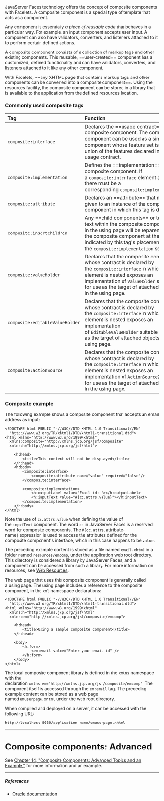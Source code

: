 JavaServer Faces technology offers the concept of composite components with Facelets.
A composite component is a special type of template that acts as a component.

Any component is essentially *a piece of reusable code* that behaves in a particular way.
For example, an input component accepts user input.
A component can also have validators, converters, and listeners attached to it to perform certain defined actions.

A composite component consists of a collection of markup tags and other existing components. This reusable, ==user-created== component has a customized, defined functionality and can have validators, converters, and listeners attached to it like any other component.

With Facelets, ==any XHTML page that contains markup tags and other components can be converted into a composite component==.
Using the resources facility, the composite component can be stored in a library that is available to the application from the defined resources location.

### Commonly used composite tags

| Tag                             | Function                                                                                                                                                                                                                                               |
| :------------------------------ | :----------------------------------------------------------------------------------------------------------------------------------------------------------------------------------------------------------------------------------------------------- |
| `composite:interface`           | Declares the ==usage contract== for a composite component. The composite component can be used as a single component whose feature set is the union of the features declared in the usage contract.                                                    |
| `composite:implementation`      | Defines the ==implementation== of the composite component. If a `composite:interface` element appears, there must be a corresponding `composite:implementation`.                                                                                       |
| `composite:attribute`           | Declares an ==attribute== that may be given to an instance of the composite component in which this tag is declared.                                                                                                                                   |
| `composite:insertChildren`      | Any ==child components== or template text within the composite component tag in the using page will be reparented into the composite component at the point indicated by this tag's placement within the `composite:implementation` section.           |
| `composite:valueHolder`         | Declares that the composite component whose contract is declared by the `composite:interface` in which this element is nested exposes an implementation of `ValueHolder` suitable for use as the target of attached objects in the using page.         |
| `composite:editableValueHolder` | Declares that the composite component whose contract is declared by the `composite:interface` in which this element is nested exposes an implementation of `EditableValueHolder` suitable for use as the target of attached objects in the using page. |
| `composite:actionSource`        | Declares that the composite component whose contract is declared by the `composite:interface` in which this element is nested exposes an implementation of `ActionSource2` suitable for use as the target of attached objects in the using page.       |

### Composite example

The following example shows a composite component that accepts an email address as input:

```xhtml
<!DOCTYPE html PUBLIC "-//W3C//DTD XHTML 1.0 Transitional//EN"
  "http://www.w3.org/TR/xhtml1/DTD/xhtml1-transitional.dtd">
<html xmlns="http://www.w3.org/1999/xhtml"
  xmlns:composite="http://xmlns.jcp.org/jsf/composite"
  xmlns:h="http://xmlns.jcp.org/jsf/html">

    <h:head>
        <title>This content will not be displayed</title>
    </h:head>
    <h:body>
        <composite:interface>
            <composite:attribute name="value" required="false"/>
        </composite:interface>

        <composite:implementation>
            <h:outputLabel value="Email id: "></h:outputLabel>
            <h:inputText value="#{cc.attrs.value}"></h:inputText>
        </composite:implementation>
    </h:body>
</html>
```



Note the use of `cc.attrs.value` when defining the value of the `inputText` component. The word `cc` in JavaServer Faces is a reserved word for composite components. The `#{cc.attrs.`attribute-name`}` expression is used to access the attributes defined for the composite component's interface, which in this case happens to be `value`.

The preceding example content is stored as a file named `email.xhtml` in a folder named `resources/emcomp`, under the application web root directory. This directory is considered a library by JavaServer Faces, and a component can be accessed from such a library. For more information on resources, see [Web Resources](https://docs.oracle.com/javaee/7/tutorial/jsf-facelets006.htm#GIRGM).

The web page that uses this composite component is generally called a using page. The using page includes a reference to the composite component, in the `xml` namespace declarations:

```xhtml
<!DOCTYPE html PUBLIC "-//W3C//DTD XHTML 1.0 Transitional//EN"
  "http://www.w3.org/TR/xhtml1/DTD/xhtml1-transitional.dtd">
<html xmlns="http://www.w3.org/1999/xhtml"
  xmlns:h="http://xmlns.jcp.org/jsf/html"
  xmlns:em="http://xmlns.jcp.org/jsf/composite/emcomp">

    <h:head>
        <title>Using a sample composite component</title>
    </h:head>

    <body>
        <h:form>
            <em:email value="Enter your email id" />
        </h:form>
    </body>
</html>
```

The local composite component library is defined in the `xmlns` namespace with the declaration `xmlns:em="http://xmlns.jcp.org/jsf/composite/emcomp"`. The component itself is accessed through the `em:email` tag. The preceding example content can be stored as a web page named `emuserpage.xhtml` under the web root directory.

When compiled and deployed on a server, it can be accessed with the following URL:

```
http://localhost:8080/application-name/emuserpage.xhtml
```

---
# Composite components: Advanced

See [Chapter 14, "Composite Components: Advanced Topics and an Example,"](https://docs.oracle.com/javaee/7/tutorial/jsf-advanced-cc.htm#GKHXA) for more information and an example.



---
##### ***References***
- [Oracle documentation](https://docs.oracle.com/javaee/7/tutorial/jsf-facelets005.htm#GIQZR)